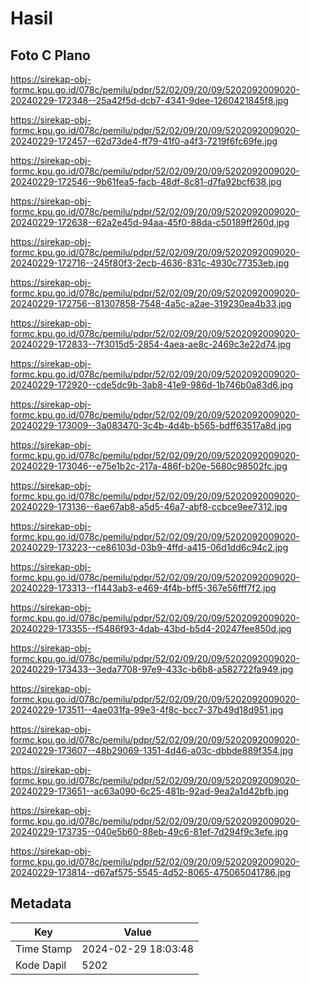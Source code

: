 # Hasil

## Foto C Plano

https://sirekap-obj-formc.kpu.go.id/078c/pemilu/pdpr/52/02/09/20/09/5202092009020-20240229-172348--25a42f5d-dcb7-4341-9dee-1260421845f8.jpg

https://sirekap-obj-formc.kpu.go.id/078c/pemilu/pdpr/52/02/09/20/09/5202092009020-20240229-172457--62d73de4-ff79-41f0-a4f3-7219f6fc69fe.jpg

https://sirekap-obj-formc.kpu.go.id/078c/pemilu/pdpr/52/02/09/20/09/5202092009020-20240229-172546--9b61fea5-facb-48df-8c81-d7fa92bcf638.jpg

https://sirekap-obj-formc.kpu.go.id/078c/pemilu/pdpr/52/02/09/20/09/5202092009020-20240229-172638--62a2e45d-94aa-45f0-88da-c50189ff260d.jpg

https://sirekap-obj-formc.kpu.go.id/078c/pemilu/pdpr/52/02/09/20/09/5202092009020-20240229-172716--245f80f3-2ecb-4636-831c-4930c77353eb.jpg

https://sirekap-obj-formc.kpu.go.id/078c/pemilu/pdpr/52/02/09/20/09/5202092009020-20240229-172756--81307858-7548-4a5c-a2ae-319230ea4b33.jpg

https://sirekap-obj-formc.kpu.go.id/078c/pemilu/pdpr/52/02/09/20/09/5202092009020-20240229-172833--7f3015d5-2854-4aea-ae8c-2469c3e22d74.jpg

https://sirekap-obj-formc.kpu.go.id/078c/pemilu/pdpr/52/02/09/20/09/5202092009020-20240229-172920--cde5dc9b-3ab8-41e9-986d-1b746b0a83d6.jpg

https://sirekap-obj-formc.kpu.go.id/078c/pemilu/pdpr/52/02/09/20/09/5202092009020-20240229-173009--3a083470-3c4b-4d4b-b565-bdff63517a8d.jpg

https://sirekap-obj-formc.kpu.go.id/078c/pemilu/pdpr/52/02/09/20/09/5202092009020-20240229-173046--e75e1b2c-217a-486f-b20e-5680c98502fc.jpg

https://sirekap-obj-formc.kpu.go.id/078c/pemilu/pdpr/52/02/09/20/09/5202092009020-20240229-173136--6ae67ab8-a5d5-46a7-abf8-ccbce9ee7312.jpg

https://sirekap-obj-formc.kpu.go.id/078c/pemilu/pdpr/52/02/09/20/09/5202092009020-20240229-173223--ce86103d-03b9-4ffd-a415-06d1dd6c94c2.jpg

https://sirekap-obj-formc.kpu.go.id/078c/pemilu/pdpr/52/02/09/20/09/5202092009020-20240229-173313--f1443ab3-e469-4f4b-bff5-367e56fff7f2.jpg

https://sirekap-obj-formc.kpu.go.id/078c/pemilu/pdpr/52/02/09/20/09/5202092009020-20240229-173355--f5486f93-4dab-43bd-b5d4-20247fee850d.jpg

https://sirekap-obj-formc.kpu.go.id/078c/pemilu/pdpr/52/02/09/20/09/5202092009020-20240229-173433--3eda7708-97e9-433c-b6b8-a582722fa949.jpg

https://sirekap-obj-formc.kpu.go.id/078c/pemilu/pdpr/52/02/09/20/09/5202092009020-20240229-173511--4ae031fa-99e3-4f8c-bcc7-37b49d18d951.jpg

https://sirekap-obj-formc.kpu.go.id/078c/pemilu/pdpr/52/02/09/20/09/5202092009020-20240229-173607--48b29069-1351-4d46-a03c-dbbde889f354.jpg

https://sirekap-obj-formc.kpu.go.id/078c/pemilu/pdpr/52/02/09/20/09/5202092009020-20240229-173651--ac63a090-6c25-481b-92ad-9ea2a1d42bfb.jpg

https://sirekap-obj-formc.kpu.go.id/078c/pemilu/pdpr/52/02/09/20/09/5202092009020-20240229-173735--040e5b60-88eb-49c6-81ef-7d294f9c3efe.jpg

https://sirekap-obj-formc.kpu.go.id/078c/pemilu/pdpr/52/02/09/20/09/5202092009020-20240229-173814--d67af575-5545-4d52-8065-475065041786.jpg


## Metadata

| Key        | Value               |
| ---------- | ------------------- |
| Time Stamp | 2024-02-29 18:03:48 |
| Kode Dapil | 5202                |



